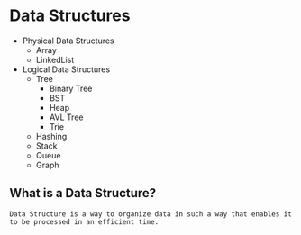 # Data Structures

- Physical Data Structures
  - Array
  - LinkedList
- Logical Data Structures
  - Tree
  	- Binary Tree
  	- BST
  	- Heap
  	- AVL Tree
  	- Trie
  - Hashing
  - Stack
  - Queue
  - Graph

## What is a Data Structure? ##
	Data Structure is a way to organize data in such a way that enables it to be processed in an efficient time.